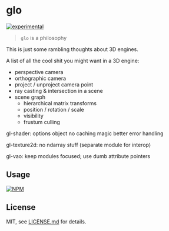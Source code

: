 # glo

[![experimental](http://badges.github.io/stability-badges/dist/experimental.svg)](http://github.com/badges/stability-badges)

> `glo` is a philosophy

This is just some rambling thoughts about 3D engines. 

A list of all the cool shit you might want in a 3D engine:

- perspective camera
- orthographic camera
- project / unproject camera point
- ray casting & intersection in a scene
- scene graph
  - hierarchical matrix transforms
  - position / rotation / scale
  - visibility
  - frustum culling



gl-shader:
  options object
  no caching magic
  better error handling

gl-texture2d:
  no ndarray stuff (separate module for interop)

gl-vao:
  keep modules focused; use dumb attribute pointers






## Usage

[![NPM](https://nodei.co/npm/glo.png)](https://www.npmjs.com/package/glo)

## License

MIT, see [LICENSE.md](http://github.com/mattdesl/glo/blob/master/LICENSE.md) for details.
